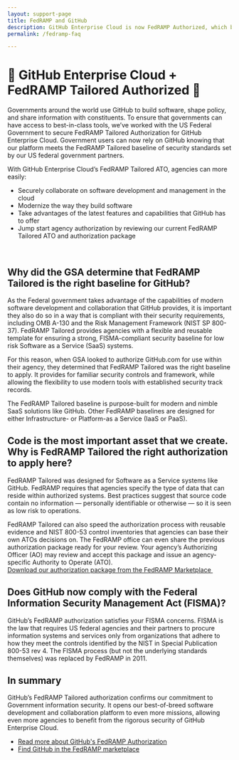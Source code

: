```yaml
---
layout: support-page
title: FedRAMP and GitHub
description: GitHub Enterprise Cloud is now FedRAMP Authorized, which brings software collaboration to governments everywhere
permalink: /fedramp-faq

---
```



# 🎉&nbsp;GitHub Enterprise Cloud + FedRAMP Tailored Authorized 🎉

Governments around the world use GitHub to build software, shape policy, and share information with constituents. To ensure that governments can have access to best-in-class tools, we’ve worked with the US Federal Government to secure FedRAMP Tailored Authorization for GitHub Enterprise Cloud. 
Government users can now rely on GitHub knowing that our platform meets the FedRAMP Tailored baseline of security standards set by our US federal government partners.

With GitHub Enterprise Cloud’s FedRAMP Tailored ATO, agencies can more easily:

- Securely collaborate on software development and management in the cloud
- Modernize the way they build software
- Take advantages of the latest features and capabilities that GitHub has to offer
- Jump start agency authorization by reviewing our current FedRAMP Tailored ATO and authorization package  

&nbsp;<br/>
## Why did the GSA determine that FedRAMP Tailored is the right baseline for GitHub?

As the Federal government takes advantage of the capabilities of modern software development and collaboration that GitHub provides, it is important they also do so in a way that is compliant with their security requirements, including OMB A-130 and the Risk Management Framework (NIST SP 800-37). FedRAMP Tailored provides agencies with a flexible and reusable template for ensuring a strong, FISMA-compliant security baseline for low risk Software as a Service (SaaS) systems.

For this reason, when GSA looked to authorize GitHub.com for use within their agency, they determined that FedRAMP Tailored was the right baseline to apply. It provides for familiar security controls and framework, while allowing the flexibility to use modern tools with established security track records.

The FedRAMP Tailored baseline is purpose-built for modern and nimble SaaS solutions like GitHub. Other FedRAMP baselines are designed for either Infrastructure- or Platform-as a Service (IaaS or PaaS).

## Code is the most important asset that we create. Why is FedRAMP Tailored the right authorization to apply here?   

FedRAMP Tailored was designed for Software as a Service systems like GitHub. FedRAMP requires that agencies specify the type of data that can reside within authorized systems.  Best practices suggest that source code contain no information — personally identifiable or otherwise — so it is seen as low risk to operations.

FedRAMP Tailored can also speed the authorization process with reusable evidence and NIST 800-53 control inventories that agencies can base their own ATOs decisions on. The FedRAMP office can even share the previous authorization package ready for your review.  Your agency’s Authorizing Officer (AO) may review and accept this package and issue an agency-specific Authority to Operate (ATO).  
[Download our authorization package from the  FedRAMP Marketplace ](https://marketplace.fedramp.gov/#!/product/github-enterprise-cloud?sort=productName&productNameSearch=GitHub) 

## Does GitHub now comply with the Federal Information Security Management Act (FISMA)?
GitHub’s FedRAMP authorization satisfies your FISMA concerns. FISMA is the law that requires US federal agencies and their partners to procure information systems and services only from organizations that adhere to how they meet the controls identified by the NIST in Special Publication 800-53 rev 4. The FISMA process (but not the underlying standards themselves) was replaced by FedRAMP in 2011.

## In summary
GitHub’s FedRAMP Tailored authorization confirms our commitment to Government information security. It opens our best-of-breed software development and collaboration platform to even more missions, allowing even more agencies to benefit from the rigorous security of GitHub Enterprise Cloud.

- [Read more about GitHub's FedRAMP Authorization](https://blog.github.com/2018-10-24-github-is-fedramp-authorized/)
- [Find GitHub in the FedRAMP marketplace](https://marketplace.fedramp.gov/#!/product/github-enterprise-cloud)
